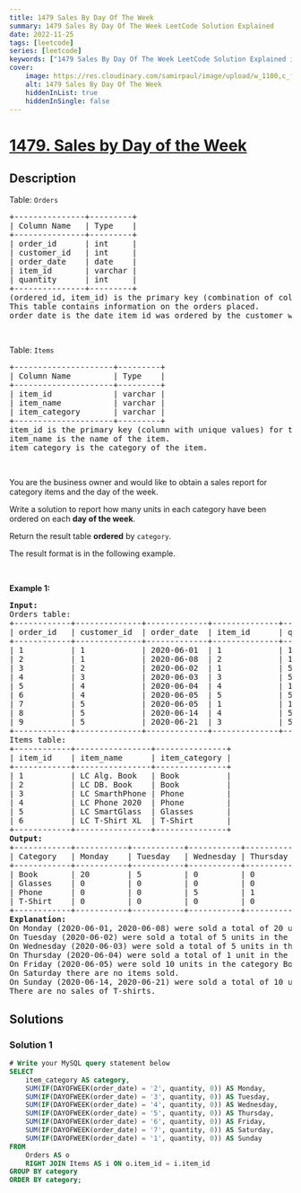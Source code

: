 ```yaml
---
title: 1479 Sales By Day Of The Week
summary: 1479 Sales By Day Of The Week LeetCode Solution Explained
date: 2022-11-25
tags: [leetcode]
series: [leetcode]
keywords: ["1479 Sales By Day Of The Week LeetCode Solution Explained in all languages", "1479 Sales By Day Of The Week", "LeetCode", "leetcode solution in Python3 C++ Java Go PHP Ruby Swift TypeScript Rust C# JavaScript C", "GeeksforGeeks", "InterviewBit", "Coding Ninjas", "HackerRank", "HackerEarth", "CodeChef", "TopCoder", "AlgoExpert", "freeCodeCamp", "Codeforces", "GitHub", "AtCoder", "Samir Paul"]
cover:
    image: https://res.cloudinary.com/samirpaul/image/upload/w_1100,c_fit,co_rgb:FFFFFF,l_text:Arial_75_bold:1479 Sales By Day Of The Week - Solution Explained/problem-solving.webp
    alt: 1479 Sales By Day Of The Week
    hiddenInList: true
    hiddenInSingle: false
---
```



# [1479. Sales by Day of the Week](https://leetcode.com/problems/sales-by-day-of-the-week)


## Description

<p>Table: <code>Orders</code></p>

<pre>
+---------------+---------+
| Column Name   | Type    |
+---------------+---------+
| order_id      | int     |
| customer_id   | int     |
| order_date    | date    | 
| item_id       | varchar |
| quantity      | int     |
+---------------+---------+
(ordered_id, item_id) is the primary key (combination of columns with unique values) for this table.
This table contains information on the orders placed.
order_date is the date item_id was ordered by the customer with id customer_id.
</pre>

<p>&nbsp;</p>

<p>Table: <code>Items</code></p>

<pre>
+---------------------+---------+
| Column Name         | Type    |
+---------------------+---------+
| item_id             | varchar |
| item_name           | varchar |
| item_category       | varchar |
+---------------------+---------+
item_id is the primary key (column with unique values) for this table.
item_name is the name of the item.
item_category is the category of the item.
</pre>

<p>&nbsp;</p>

<p>You are the business owner and would like to obtain a sales report for category items and the day of the week.</p>

<p>Write a solution to report how many units in each category have been ordered on each <strong>day of the week</strong>.</p>

<p>Return the result table <strong>ordered</strong> by <code>category</code>.</p>

<p>The result format is in the following example.</p>

<p>&nbsp;</p>
<p><strong class="example">Example 1:</strong></p>

<pre>
<strong>Input:</strong> 
Orders table:
+------------+--------------+-------------+--------------+-------------+
| order_id   | customer_id  | order_date  | item_id      | quantity    |
+------------+--------------+-------------+--------------+-------------+
| 1          | 1            | 2020-06-01  | 1            | 10          |
| 2          | 1            | 2020-06-08  | 2            | 10          |
| 3          | 2            | 2020-06-02  | 1            | 5           |
| 4          | 3            | 2020-06-03  | 3            | 5           |
| 5          | 4            | 2020-06-04  | 4            | 1           |
| 6          | 4            | 2020-06-05  | 5            | 5           |
| 7          | 5            | 2020-06-05  | 1            | 10          |
| 8          | 5            | 2020-06-14  | 4            | 5           |
| 9          | 5            | 2020-06-21  | 3            | 5           |
+------------+--------------+-------------+--------------+-------------+
Items table:
+------------+----------------+---------------+
| item_id    | item_name      | item_category |
+------------+----------------+---------------+
| 1          | LC Alg. Book   | Book          |
| 2          | LC DB. Book    | Book          |
| 3          | LC SmarthPhone | Phone         |
| 4          | LC Phone 2020  | Phone         |
| 5          | LC SmartGlass  | Glasses       |
| 6          | LC T-Shirt XL  | T-Shirt       |
+------------+----------------+---------------+
<strong>Output:</strong> 
+------------+-----------+-----------+-----------+-----------+-----------+-----------+-----------+
| Category   | Monday    | Tuesday   | Wednesday | Thursday  | Friday    | Saturday  | Sunday    |
+------------+-----------+-----------+-----------+-----------+-----------+-----------+-----------+
| Book       | 20        | 5         | 0         | 0         | 10        | 0         | 0         |
| Glasses    | 0         | 0         | 0         | 0         | 5         | 0         | 0         |
| Phone      | 0         | 0         | 5         | 1         | 0         | 0         | 10        |
| T-Shirt    | 0         | 0         | 0         | 0         | 0         | 0         | 0         |
+------------+-----------+-----------+-----------+-----------+-----------+-----------+-----------+
<strong>Explanation:</strong> 
On Monday (2020-06-01, 2020-06-08) were sold a total of 20 units (10 + 10) in the category Book (ids: 1, 2).
On Tuesday (2020-06-02) were sold a total of 5 units in the category Book (ids: 1, 2).
On Wednesday (2020-06-03) were sold a total of 5 units in the category Phone (ids: 3, 4).
On Thursday (2020-06-04) were sold a total of 1 unit in the category Phone (ids: 3, 4).
On Friday (2020-06-05) were sold 10 units in the category Book (ids: 1, 2) and 5 units in Glasses (ids: 5).
On Saturday there are no items sold.
On Sunday (2020-06-14, 2020-06-21) were sold a total of 10 units (5 +5) in the category Phone (ids: 3, 4).
There are no sales of T-shirts.
</pre>

## Solutions

### Solution 1

<!-- tabs:start -->

```sql
# Write your MySQL query statement below
SELECT
    item_category AS category,
    SUM(IF(DAYOFWEEK(order_date) = '2', quantity, 0)) AS Monday,
    SUM(IF(DAYOFWEEK(order_date) = '3', quantity, 0)) AS Tuesday,
    SUM(IF(DAYOFWEEK(order_date) = '4', quantity, 0)) AS Wednesday,
    SUM(IF(DAYOFWEEK(order_date) = '5', quantity, 0)) AS Thursday,
    SUM(IF(DAYOFWEEK(order_date) = '6', quantity, 0)) AS Friday,
    SUM(IF(DAYOFWEEK(order_date) = '7', quantity, 0)) AS Saturday,
    SUM(IF(DAYOFWEEK(order_date) = '1', quantity, 0)) AS Sunday
FROM
    Orders AS o
    RIGHT JOIN Items AS i ON o.item_id = i.item_id
GROUP BY category
ORDER BY category;
```

<!-- tabs:end -->

<!-- end -->
